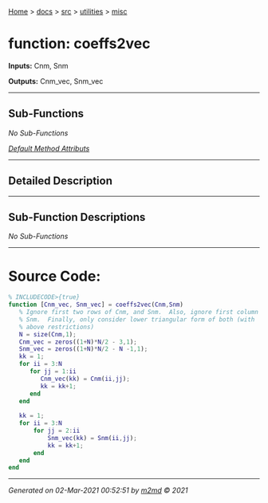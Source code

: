 [Home](../../../index.md) > [docs](../../../docs_index.md) > [src](../../src_index.md) > [utilities](../utilities_index.md) > [misc](misc_index.md)  

 
 # function: coeffs2vec



**Inputs:** Cnm, Snm

**Outputs:** Cnm_vec,  Snm_vec

 ***

## Sub-Functions

*No Sub-Functions*

[*Default Method Attributs*](https://www.mathworks.com/help/matlab/matlab_oop/method-attributes.html)

 ***

## Detailed Description



 ***

## Sub-Function Descriptions

*No Sub-Functions*

 
 *** 

 # Source Code:

 ```matlab 
 % INCLUDECODE>{true}
function [Cnm_vec, Snm_vec] = coeffs2vec(Cnm,Snm)
    % Ignore first two rows of Cnm, and Snm.  Also, ignore first column of
    % Snm.  Finally, only consider lower triangular form of both (with
    % above restrictions)
    N = size(Cnm,1);
    Cnm_vec = zeros((1+N)*N/2 - 3,1);
    Snm_vec = zeros((1+N)*N/2 - N -1,1);
    kk = 1;
    for ii = 3:N
       for jj = 1:ii
          Cnm_vec(kk) = Cnm(ii,jj); 
          kk = kk+1;
       end
    end
    
    kk = 1;
    for ii = 3:N
        for jj = 2:ii
            Snm_vec(kk) = Snm(ii,jj);
            kk = kk+1;
        end
    end
end 
 ``` 
  
 ***

*Generated on 02-Mar-2021 00:52:51 by [m2md](https://github.com/crgnam-research/m2md) © 2021*